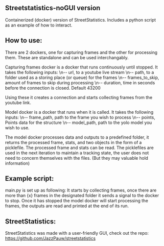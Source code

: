 ## **Streetstatistics-noGUI version**
Containerized (docker) version of StreetStatistics. Includes a python script as an example of how to interact.

## **How to use:** 
There are 2 dockers, one for capturing frames and the other for processing them. 
These are standalone and can be used interchangably. 

Capturing frames docker is a docker that runs continuously until stopped. 
It takes the following inputs: 
\n-- url, to a youtube live stream
\n-- path, to a folder used as a storing place (or queue) for the frames
\n-- frames_to_skip, amount of frames to skip during processing 
\n-- duration, time in seconds before the connection is closed. Default 43200

Using these it creates a connection and starts collecting frames from the youtube link.

Model docker is a docker that runs when it is called.
It takes the following inputs:
\n-- frame_path, path to the frame you wish to process
\n-- points, Points data for the structure
\n-- model_path, path to the yolo model you wish to use. 

The model docker processes data and outputs to a predefined folder, it returns the processed frame, stats, and two objects in the form of a picklefile. 
The processed frame and stats can be read. The picklefiles are used in the next iteration to maintain a tracking state, the user does not need to concern themselves with the files. (But they may valuable hold information)


## **Example script:**
main.py is set up as following:
It starts by collecting frames, once there are more than {x} frames in the designated folder it sends a signal to the docker to stop. 
Once it has stopped the model docker will start processing the frames, the outputs are read and printed at the end of its run. 

## **StreetStatistics:**
StreetStatistics was made with a user-friendly GUI, check out the repo: 
https://github.com/JazzPauw/streetstatistics
 
